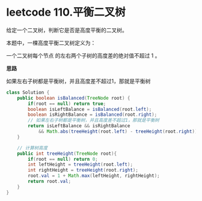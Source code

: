 # leetcode 110.平衡二叉树

给定一个二叉树，判断它是否是高度平衡的二叉树。

本题中，一棵高度平衡二叉树定义为：

一个二叉树每个节点 的左右两个子树的高度差的绝对值不超过 1 。

**思路**

如果左右子树都是平衡树，并且高度差不超过1，那就是平衡树

```java
class Solution {
    public boolean isBalanced(TreeNode root) {
        if(root == null) return true;
        boolean isLeftBalance = isBalanced(root.left);
        boolean isRightBalance = isBalanced(root.right);
        // 如果左右子树都是平衡树，并且高度差不超过1，那就是平衡树
        return isLeftBalance && isRightBalance 
            && Math.abs(treeHeight(root.left) - treeHeight(root.right)) <= 1; 
    }

    // 计算树高度
    public int treeHeight(TreeNode root){
        if(root == null) return 0;
        int leftHeight = treeHeight(root.left);
        int rightHeight = treeHeight(root.right);
        root.val = 1 + Math.max(leftHeight, rightHeight);
        return root.val;
    }
}
```
